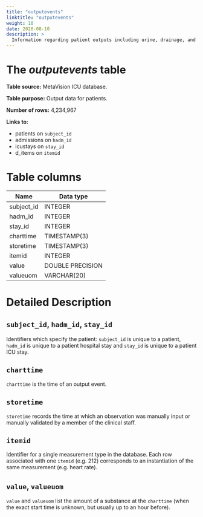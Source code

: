 ```yaml
---
title: "outputevents"
linktitle: "outputevents"
weight: 10
date: 2020-08-10
description: >
  Information regarding patient outputs including urine, drainage, and so on.
---
```



# The *outputevents* table

**Table source:** MetaVision ICU database.

**Table purpose:** Output data for patients.

**Number of rows:** 4,234,967

**Links to:**

* patients on `subject_id`
* admissions on `hadm_id`
* icustays on `stay_id`
* d_items on `itemid`

<!-- # Important considerations -->

# Table columns

Name | Data type
---- | --------
subject\_id | INTEGER
hadm\_id | INTEGER
stay\_id | INTEGER
charttime | TIMESTAMP(3)
storetime | TIMESTAMP(3)
itemid | INTEGER
value | DOUBLE PRECISION
valueuom | VARCHAR(20)

# Detailed Description

## `subject_id`, `hadm_id`, `stay_id`

Identifiers which specify the patient: `subject_id` is unique to a patient, `hadm_id` is unique to a patient hospital stay and `stay_id` is unique to a patient ICU stay.

<!-- 
## `CGID`

`CGID` is the identifier for the caregiver who validated the given measurement.

-->

## `charttime`

`charttime` is the time of an output event.

## `storetime`

`storetime` records the time at which an observation was manually input or manually validated by a member of the clinical staff.

## `itemid`

Identifier for a single measurement type in the database. Each row associated with one `itemid` (e.g. 212) corresponds to an instantiation of the same measurement (e.g. heart rate).

## `value`, `valueuom`

`value` and `valueuom` list the amount of a substance at the `charttime` (when the exact start time is unknown, but usually up to an hour before).
